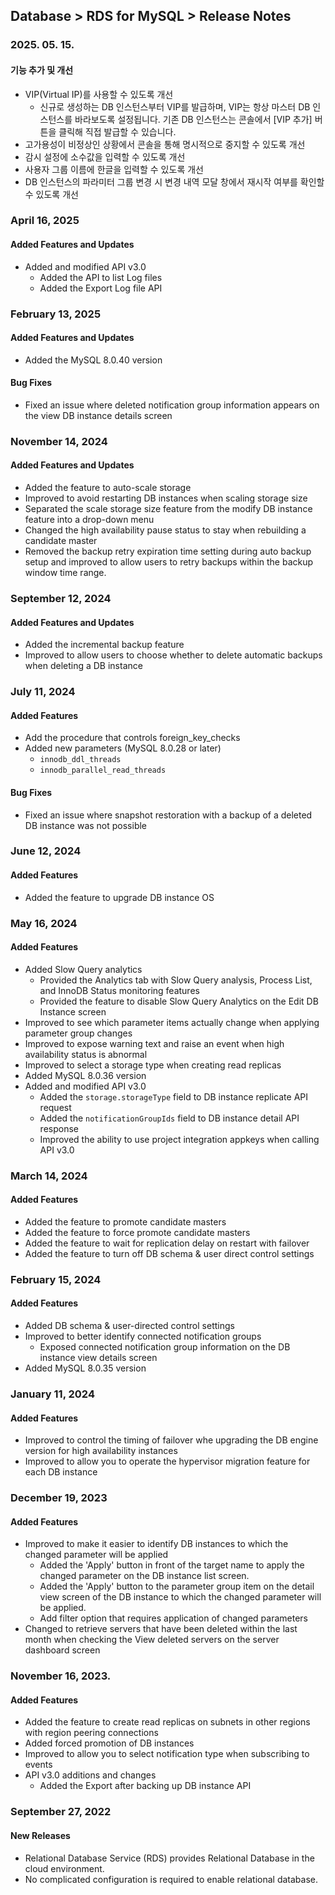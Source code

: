 ## Database > RDS for MySQL > Release Notes

### 2025. 05. 15.

#### 기능 추가 및 개선

* VIP(Virtual IP)를 사용할 수 있도록 개선
  * 신규로 생성하는 DB 인스턴스부터 VIP를 발급하며, VIP는 항상 마스터 DB 인스턴스를 바라보도록 설정됩니다. 기존 DB 인스턴스는 콘솔에서 [VIP 추가] 버튼을 클릭해 직접 발급할 수 있습니다.
* 고가용성이 비정상인 상황에서 콘솔을 통해 명시적으로 중지할 수 있도록 개선
* 감시 설정에 소수값을 입력할 수 있도록 개선
* 사용자 그룹 이름에 한글을 입력할 수 있도록 개선
* DB 인스턴스의 파라미터 그룹 변경 시 변경 내역 모달 창에서 재시작 여부를 확인할 수 있도록 개선

### April 16, 2025

#### Added Features and Updates

* Added and modified API v3.0
  * Added the API to list Log files
  * Added the Export Log file API

### February 13, 2025

#### Added Features and Updates
* Added the MySQL 8.0.40 version

#### Bug Fixes
* Fixed an issue where deleted notification group information appears on the view DB instance details screen

### November 14, 2024

#### Added Features and Updates

* Added the feature to auto-scale storage
* Improved to avoid restarting DB instances when scaling storage size
* Separated the scale storage size feature from the modify DB instance feature into a drop-down menu
* Changed the high availability pause status to stay when rebuilding a candidate master
* Removed the backup retry expiration time setting during auto backup setup and improved to allow users to retry backups within the backup window time range.

### September 12, 2024

#### Added Features and Updates

* Added the incremental backup feature
* Improved to allow users to choose whether to delete automatic backups when deleting a DB instance

### July 11, 2024

#### Added Features

* Add the procedure that controls foreign_key_checks
* Added new parameters (MySQL 8.0.28 or later)
  * `innodb_ddl_threads`
  * `innodb_parallel_read_threads`

#### Bug Fixes

* Fixed an issue where snapshot restoration with a backup of a deleted DB instance was not possible

### June 12, 2024

#### Added Features

* Added the feature to upgrade DB instance OS

### May 16, 2024

#### Added Features

* Added Slow Query analytics
  * Provided the Analytics tab with Slow Query analysis, Process List, and InnoDB Status monitoring features
  * Provided the feature to disable Slow Query Analytics on the Edit DB Instance screen
* Improved to see which parameter items actually change when applying parameter group changes
* Improved to expose warning text and raise an event when high availability status is abnormal
* Improved to select a storage type when creating read replicas
* Added MySQL 8.0.36 version
* Added and modified API v3.0
  * Added the `storage.storageType` field to DB instance replicate API request
  * Added the `notificationGroupIds` field to DB instance detail API response
  * Improved the ability to use project integration appkeys when calling API v3.0

### March 14, 2024

#### Added Features

* Added the feature to promote candidate masters
* Added the feature to force promote candidate masters
* Added the feature to wait for replication delay on restart with failover
* Added the feature to turn off DB schema & user direct control settings

### February 15, 2024

#### Added Features

* Added DB schema & user-directed control settings
* Improved to better identify connected notification groups
  * Exposed connected notification group information on the DB instance view details screen
* Added MySQL 8.0.35 version

### January 11, 2024

#### Added Features

* Improved to control the timing of failover whe upgrading the DB engine version for high availability instances
* Improved to allow you to operate the hypervisor migration feature for each DB instance

### December 19, 2023

#### Added Features

* Improved to make it easier to identify DB instances to which the changed parameter will be applied
  * Added the 'Apply' button in front of the target name to apply the changed parameter on the DB instance list screen.
  * Added the 'Apply' button to the parameter group item on the detail view screen of the DB instance to which the changed parameter will be applied.
  * Add filter option that requires application of changed parameters
* Changed to retrieve servers that have been deleted within the last month when checking the View deleted servers on the server dashboard screen

### November 16, 2023.

#### Added Features

* Added the feature to create read replicas on subnets in other regions with region peering connections
* Added forced promotion of DB instances
* Improved to allow you to select notification type when subscribing to events
* API v3.0 additions and changes
  * Added the Export after backing up DB instance API

### September 27, 2022

#### New Releases

- Relational Database Service (RDS) provides Relational Database in the cloud environment.
- No complicated configuration is required to enable relational database.